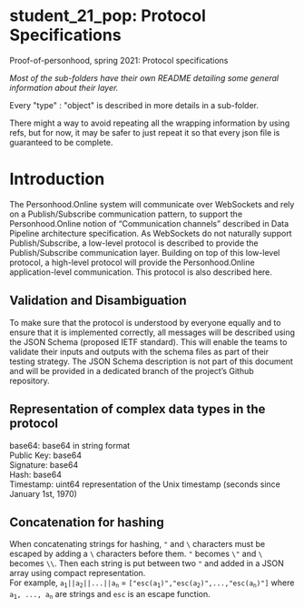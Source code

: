 # student_21_pop: Protocol Specifications
Proof-of-personhood, spring 2021: Protocol specifications


_Most of the sub-folders have their own README detailing some general information about their layer._

Every "type" : "object" is described in more details in a sub-folder.

There might a way to avoid repeating all the wrapping information by using refs, but for now, it may be safer to just repeat it so that every json file is guaranteed to be complete.

# Introduction
The Personhood.Online system will communicate over WebSockets and rely on a Publish/Subscribe communication pattern, to support the Personhood.Online notion of “Communication channels” described in Data Pipeline architecture specification.
As WebSockets do not naturally support Publish/Subscribe, a low-level protocol is described to provide the Publish/Subscribe communication layer.
Building on top of this low-level protocol, a high-level protocol will provide the Personhood.Online application-level communication. This protocol is also described here.

## Validation and Disambiguation
To make sure that the protocol is understood by everyone equally and to ensure that it is implemented correctly, all messages will be described using the JSON Schema (proposed IETF standard). This will enable the teams to validate their inputs and outputs with the schema files as part of their testing strategy.
The JSON Schema description is not part of this document and will be provided in a dedicated branch of the project’s Github repository.

## Representation of complex data types in the protocol

base64: base64 in string format  
Public Key: base64  
Signature: base64  
Hash: base64  
Timestamp: uint64 representation of the Unix timestamp (seconds since January 1st, 1970)  

## Concatenation for hashing
When concatenating strings for hashing, `"` and `\` characters must be escaped by adding a `\` characters before them. `"` becomes `\"` and `\` becomes `\\`. Then each string is put between two `"` and added in a JSON array using compact representation.  
For example, <code>a<sub>1</sub>||a<sub>2</sub>||...||a<sub>n</sub></code> = <code>["esc(a<sub>1</sub>)","esc(a<sub>2</sub>)",...,"esc(a<sub>n</sub>)"]</code> where <code>a<sub>1</sub>, ..., a<sub>n</sub></code> are strings and `esc` is an escape function.
